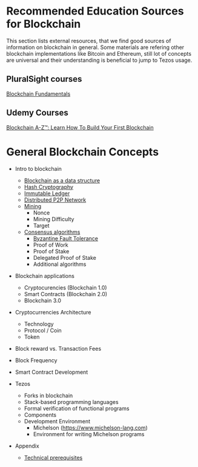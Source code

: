 # Recommended Education Sources for Blockchain
This section lists external resources, that we find good sources of information on blockchain in general. Some materials are refering other blockchain implementations like Bitcoin and Ethereum, still lot of concepts are universal and their understanding is beneficial to jump to Tezos usage.

## PluralSight courses
[Blockchain Fundamentals](https://app.pluralsight.com/library/courses/blockchain-fundamentals)


## Udemy Courses
[Blockchain A-Z™: Learn How To Build Your First Blockchain](https://www.udemy.com/build-your-blockchain-az/)

# General Blockchain Concepts
* Intro to blockchain
    * [Blockchain as a data structure](https://cryptoticker.io/en/blockchain-data-structure/)
    * [Hash Cryptography](https://blockgeeks.com/guides/what-is-hashing/)
    * [Immutable Ledger](https://tradeix.com/distributed-ledger-technology/)
    * [Distributed P2P Network](https://analytics4all.org/2018/04/14/blockchain-p2p-distributed-networks/)
    * [Mining](https://coinsutra.com/bitcoin-mining-basic-guide-beginners/)
        * Nonce
        * Mining Difficulty
        * Target
    * [Consensus algorithms](consensus_algorithms_intro.md)
        * [Byzantine Fault Tolerance](https://medium.com/loom-network/understanding-blockchain-fundamentals-part-1-byzantine-fault-tolerance-245f46fe8419)
        * Proof of Work
        * Proof of Stake
        * Delegated Proof of Stake
        * Additional algorithms

* Blockchain applications
    * Cryptocurencies (Blockchain 1.0)
    * Smart Contracts (Blockchain 2.0)
    * Blockchain 3.0

* Cryptocurrencies Architecture
    * Technology
    * Protocol / Coin
    * Token

* Block reward vs. Transaction Fees
* Block Frequency

* Smart Contract Development

* Tezos
    * Forks in blockchain
    * Stack-based programming languages
    * Formal verification of functional programs
    * Components
    * Development Environment
        * Michelson (https://www.michelson-lang.com)
        * Environment for writing Michelson programs


* Appendix
    * [Technical prerequisites](prerequisites.md)
